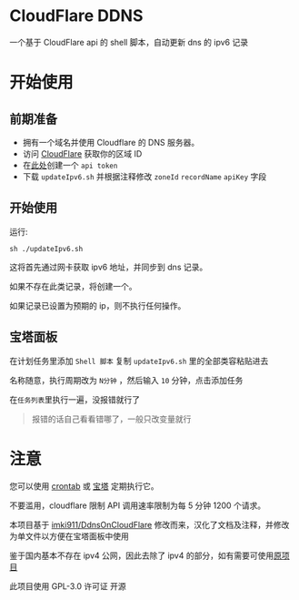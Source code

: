 # CloudFlare DDNS

一个基于 CloudFlare api 的 shell 脚本，自动更新 dns 的 ipv6 记录

# 开始使用

## 前期准备

- 拥有一个域名并使用 Cloudflare 的 DNS 服务器。
- 访问 [CloudFlare](https://dash.cloudflare.com/) 获取你的区域 ID
- 在[此处](https://dash.cloudflare.com/profile/api-tokens)创建一个 `api token` 
- 下载 `updateIpv6.sh` 并根据注释修改 `zoneId` `recordName` `apiKey` 字段

## 开始使用

运行:

``` shell
sh ./updateIpv6.sh
```

这将首先通过网卡获取 ipv6 地址，并同步到 dns 记录。

如果不存在此类记录，将创建一个。

如果记录已设置为预期的 ip，则不执行任何操作。

## 宝塔面板

在计划任务里添加 `Shell 脚本` 复制 `updateIpv6.sh` 里的全部类容粘贴进去

名称随意，执行周期改为 `N分钟` ，然后输入 `10` 分钟，点击添加任务

在`任务列表`里执行一遍，没报错就行了

> 报错的话自己看看错哪了，一般只改变量就行

# 注意

您可以使用 [crontab](https://linuxconfig.org/linux-crontab-reference-guide) 或 [宝塔](https://www.bt.cn/new/index.html) 定期执行它。

不要滥用，cloudflare 限制 API 调用速率限制为每 5 分钟 1200 个请求。

本项目基于 [imki911/DdnsOnCloudFlare](https://github.com/imki911/DdnsOnCloudFlare) 修改而来，汉化了文档及注释，并修改为单文件以方便在宝塔面板中使用

鉴于国内基本不存在 ipv4 公网，因此去除了 ipv4 的部分，如有需要可使用[原项目](https://github.com/imki911/DdnsOnCloudFlare)

此项目使用 GPL-3.0 许可证 开源
